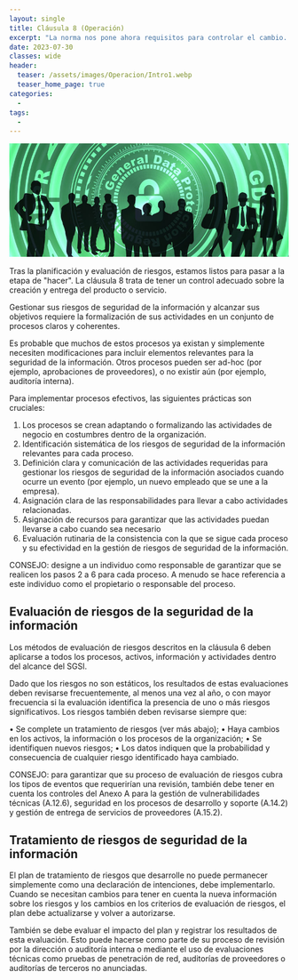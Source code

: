 ```yaml
---
layout: single
title: Cláusula 8 (Operación)
excerpt: "La norma nos pone ahora requisitos para controlar el cambio. En otras palabras nos tenemos que pensar cómo vamos a manejar los cambios ya sean planificados o no. Para cumplir con el estándar, debe poder demostrar que ha identificado los efectos que el cambio puede tener en sus sistemas, que ha implementado algunas acciones para ayudar a disminuir cualquier impacto."
date: 2023-07-30
classes: wide
header:
  teaser: /assets/images/Operacion/Intro1.webp
  teaser_home_page: true
categories:
  - 
tags:
  - 
---
```


![](/assets/images/Operacion/Intro2.jpg)

Tras la planificación y evaluación de riesgos, estamos listos para pasar a la etapa de "hacer". La cláusula 8 trata de tener un control adecuado sobre la creación y entrega del producto o servicio.

Gestionar sus riesgos de seguridad de la información y alcanzar sus objetivos requiere la formalización de sus actividades en un conjunto de procesos claros y coherentes.

Es probable que muchos de estos procesos ya existan y simplemente necesiten modificaciones para incluir elementos relevantes para la seguridad de la información. Otros procesos pueden ser ad-hoc (por ejemplo, aprobaciones de proveedores), o no existir aún (por ejemplo, auditoría interna).

Para implementar procesos efectivos, las siguientes prácticas son cruciales:

1. Los procesos se crean adaptando o formalizando las actividades de negocio en costumbres dentro de la
organización.
2. Identificación sistemática de los riesgos de seguridad de la información relevantes para cada proceso.
3. Definición clara y comunicación de las actividades requeridas para gestionar los riesgos de seguridad de la información asociados cuando ocurre un evento (por ejemplo, un nuevo empleado que se une a la empresa).
4. Asignación clara de las responsabilidades para llevar a cabo actividades relacionadas.
5. Asignación de recursos para garantizar que las actividades puedan llevarse a cabo cuando sea necesario
6. Evaluación rutinaria de la consistencia con la que se sigue cada proceso y su efectividad en la gestión de riesgos de seguridad de la información.

CONSEJO: designe a un individuo como responsable de garantizar que se realicen los pasos 2 a 6 para cada proceso. A menudo se hace referencia a este individuo como el propietario o responsable del proceso.

## Evaluación de riesgos de la seguridad de la información

Los métodos de evaluación de riesgos descritos en la cláusula 6 deben aplicarse a todos los procesos, activos, información y actividades dentro del alcance del SGSI.

Dado que los riesgos no son estáticos, los resultados de estas evaluaciones deben revisarse frecuentemente, al menos una vez al año, o con mayor frecuencia si la evaluación identifica la presencia de uno o más riesgos significativos. Los riesgos también deben revisarse siempre que:

• Se complete un tratamiento de riesgos (ver más abajo);
• Haya cambios en los activos, la información o los procesos de la organización;
• Se identifiquen nuevos riesgos;
• Los datos indiquen que la probabilidad y consecuencia de cualquier riesgo identificado haya cambiado.

CONSEJO: para garantizar que su proceso de evaluación de riesgos cubra los tipos de eventos que requerirían una revisión, también debe tener en cuenta los controles del Anexo A para la gestión de vulnerabilidades técnicas (A.12.6), seguridad en los procesos de desarrollo y soporte (A.14.2) y gestión de entrega de servicios de proveedores (A.15.2).

## Tratamiento de riesgos de seguridad de la información

El plan de tratamiento de riesgos que desarrolle no puede permanecer simplemente como una declaración de intenciones, debe implementarlo. Cuando se necesitan cambios para tener en cuenta la nueva información sobre los riesgos y los cambios en los criterios de evaluación de riesgos, el plan debe actualizarse y volver a autorizarse.

También se debe evaluar el impacto del plan y registrar los resultados de esta evaluación. Esto puede hacerse como parte de su proceso de revisión por la dirección o auditoría interna o mediante el uso de evaluaciones técnicas como pruebas de penetración de red, auditorías de proveedores o auditorías de terceros no anunciadas.
